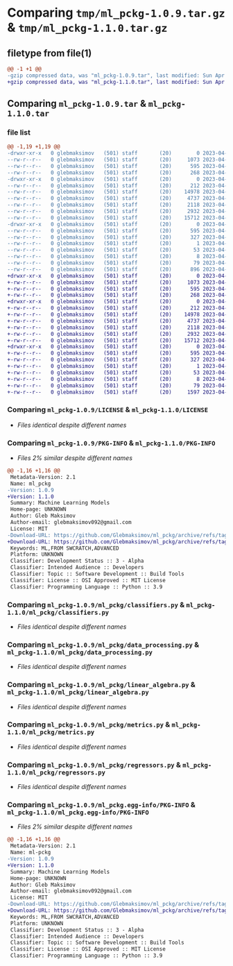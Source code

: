 # Comparing `tmp/ml_pckg-1.0.9.tar.gz` & `tmp/ml_pckg-1.1.0.tar.gz`

## filetype from file(1)

```diff
@@ -1 +1 @@
-gzip compressed data, was "ml_pckg-1.0.9.tar", last modified: Sun Apr 23 13:39:17 2023, max compression
+gzip compressed data, was "ml_pckg-1.1.0.tar", last modified: Sun Apr 23 13:42:41 2023, max compression
```

## Comparing `ml_pckg-1.0.9.tar` & `ml_pckg-1.1.0.tar`

### file list

```diff
@@ -1,19 +1,19 @@
-drwxr-xr-x   0 glebmaksimov   (501) staff       (20)        0 2023-04-23 13:39:17.269969 ml_pckg-1.0.9/
--rw-r--r--   0 glebmaksimov   (501) staff       (20)     1073 2023-04-21 13:24:22.000000 ml_pckg-1.0.9/LICENSE
--rw-r--r--   0 glebmaksimov   (501) staff       (20)      595 2023-04-23 13:39:17.270074 ml_pckg-1.0.9/PKG-INFO
--rw-r--r--   0 glebmaksimov   (501) staff       (20)      268 2023-04-21 15:13:38.000000 ml_pckg-1.0.9/README.md
-drwxr-xr-x   0 glebmaksimov   (501) staff       (20)        0 2023-04-23 13:39:17.268588 ml_pckg-1.0.9/ml_pckg/
--rw-r--r--   0 glebmaksimov   (501) staff       (20)      212 2023-04-23 13:28:28.000000 ml_pckg-1.0.9/ml_pckg/__init__.py
--rw-r--r--   0 glebmaksimov   (501) staff       (20)    14978 2023-04-23 13:30:48.000000 ml_pckg-1.0.9/ml_pckg/classifiers.py
--rw-r--r--   0 glebmaksimov   (501) staff       (20)     4737 2023-04-01 13:58:17.000000 ml_pckg-1.0.9/ml_pckg/data_processing.py
--rw-r--r--   0 glebmaksimov   (501) staff       (20)     2118 2023-04-03 14:34:37.000000 ml_pckg-1.0.9/ml_pckg/linear_algebra.py
--rw-r--r--   0 glebmaksimov   (501) staff       (20)     2932 2023-04-23 13:19:13.000000 ml_pckg-1.0.9/ml_pckg/metrics.py
--rw-r--r--   0 glebmaksimov   (501) staff       (20)    15712 2023-04-21 13:58:28.000000 ml_pckg-1.0.9/ml_pckg/regressors.py
-drwxr-xr-x   0 glebmaksimov   (501) staff       (20)        0 2023-04-23 13:39:17.269786 ml_pckg-1.0.9/ml_pckg.egg-info/
--rw-r--r--   0 glebmaksimov   (501) staff       (20)      595 2023-04-23 13:39:17.000000 ml_pckg-1.0.9/ml_pckg.egg-info/PKG-INFO
--rw-r--r--   0 glebmaksimov   (501) staff       (20)      327 2023-04-23 13:39:17.000000 ml_pckg-1.0.9/ml_pckg.egg-info/SOURCES.txt
--rw-r--r--   0 glebmaksimov   (501) staff       (20)        1 2023-04-23 13:39:17.000000 ml_pckg-1.0.9/ml_pckg.egg-info/dependency_links.txt
--rw-r--r--   0 glebmaksimov   (501) staff       (20)       53 2023-04-23 13:39:17.000000 ml_pckg-1.0.9/ml_pckg.egg-info/requires.txt
--rw-r--r--   0 glebmaksimov   (501) staff       (20)        8 2023-04-23 13:39:17.000000 ml_pckg-1.0.9/ml_pckg.egg-info/top_level.txt
--rw-r--r--   0 glebmaksimov   (501) staff       (20)       79 2023-04-23 13:39:17.270370 ml_pckg-1.0.9/setup.cfg
--rw-r--r--   0 glebmaksimov   (501) staff       (20)      896 2023-04-23 13:38:23.000000 ml_pckg-1.0.9/setup.py
+drwxr-xr-x   0 glebmaksimov   (501) staff       (20)        0 2023-04-23 13:42:41.702522 ml_pckg-1.1.0/
+-rw-r--r--   0 glebmaksimov   (501) staff       (20)     1073 2023-04-21 13:24:22.000000 ml_pckg-1.1.0/LICENSE
+-rw-r--r--   0 glebmaksimov   (501) staff       (20)      595 2023-04-23 13:42:41.702632 ml_pckg-1.1.0/PKG-INFO
+-rw-r--r--   0 glebmaksimov   (501) staff       (20)      268 2023-04-21 15:13:38.000000 ml_pckg-1.1.0/README.md
+drwxr-xr-x   0 glebmaksimov   (501) staff       (20)        0 2023-04-23 13:42:41.701139 ml_pckg-1.1.0/ml_pckg/
+-rw-r--r--   0 glebmaksimov   (501) staff       (20)      212 2023-04-23 13:28:28.000000 ml_pckg-1.1.0/ml_pckg/__init__.py
+-rw-r--r--   0 glebmaksimov   (501) staff       (20)    14978 2023-04-23 13:30:48.000000 ml_pckg-1.1.0/ml_pckg/classifiers.py
+-rw-r--r--   0 glebmaksimov   (501) staff       (20)     4737 2023-04-01 13:58:17.000000 ml_pckg-1.1.0/ml_pckg/data_processing.py
+-rw-r--r--   0 glebmaksimov   (501) staff       (20)     2118 2023-04-03 14:34:37.000000 ml_pckg-1.1.0/ml_pckg/linear_algebra.py
+-rw-r--r--   0 glebmaksimov   (501) staff       (20)     2932 2023-04-23 13:19:13.000000 ml_pckg-1.1.0/ml_pckg/metrics.py
+-rw-r--r--   0 glebmaksimov   (501) staff       (20)    15712 2023-04-21 13:58:28.000000 ml_pckg-1.1.0/ml_pckg/regressors.py
+drwxr-xr-x   0 glebmaksimov   (501) staff       (20)        0 2023-04-23 13:42:41.702324 ml_pckg-1.1.0/ml_pckg.egg-info/
+-rw-r--r--   0 glebmaksimov   (501) staff       (20)      595 2023-04-23 13:42:41.000000 ml_pckg-1.1.0/ml_pckg.egg-info/PKG-INFO
+-rw-r--r--   0 glebmaksimov   (501) staff       (20)      327 2023-04-23 13:42:41.000000 ml_pckg-1.1.0/ml_pckg.egg-info/SOURCES.txt
+-rw-r--r--   0 glebmaksimov   (501) staff       (20)        1 2023-04-23 13:42:41.000000 ml_pckg-1.1.0/ml_pckg.egg-info/dependency_links.txt
+-rw-r--r--   0 glebmaksimov   (501) staff       (20)       53 2023-04-23 13:42:41.000000 ml_pckg-1.1.0/ml_pckg.egg-info/requires.txt
+-rw-r--r--   0 glebmaksimov   (501) staff       (20)        8 2023-04-23 13:42:41.000000 ml_pckg-1.1.0/ml_pckg.egg-info/top_level.txt
+-rw-r--r--   0 glebmaksimov   (501) staff       (20)       79 2023-04-23 13:42:41.702942 ml_pckg-1.1.0/setup.cfg
+-rw-r--r--   0 glebmaksimov   (501) staff       (20)     1597 2023-04-23 13:42:22.000000 ml_pckg-1.1.0/setup.py
```

### Comparing `ml_pckg-1.0.9/LICENSE` & `ml_pckg-1.1.0/LICENSE`

 * *Files identical despite different names*

### Comparing `ml_pckg-1.0.9/PKG-INFO` & `ml_pckg-1.1.0/PKG-INFO`

 * *Files 2% similar despite different names*

```diff
@@ -1,16 +1,16 @@
 Metadata-Version: 2.1
 Name: ml_pckg
-Version: 1.0.9
+Version: 1.1.0
 Summary: Machine Learning Models
 Home-page: UNKNOWN
 Author: Gleb Maksimov
 Author-email: glebmaksimov092@gmail.com
 License: MIT
-Download-URL: https://github.com/Glebmaksimov/ml_pckg/archive/refs/tags/1.0.9.tar.gz
+Download-URL: https://github.com/Glebmaksimov/ml_pckg/archive/refs/tags/1.1.0.tar.gz
 Keywords: ML,FROM SWCRATCH,ADVANCED
 Platform: UNKNOWN
 Classifier: Development Status :: 3 - Alpha
 Classifier: Intended Audience :: Developers
 Classifier: Topic :: Software Development :: Build Tools
 Classifier: License :: OSI Approved :: MIT License
 Classifier: Programming Language :: Python :: 3.9
```

### Comparing `ml_pckg-1.0.9/ml_pckg/classifiers.py` & `ml_pckg-1.1.0/ml_pckg/classifiers.py`

 * *Files identical despite different names*

### Comparing `ml_pckg-1.0.9/ml_pckg/data_processing.py` & `ml_pckg-1.1.0/ml_pckg/data_processing.py`

 * *Files identical despite different names*

### Comparing `ml_pckg-1.0.9/ml_pckg/linear_algebra.py` & `ml_pckg-1.1.0/ml_pckg/linear_algebra.py`

 * *Files identical despite different names*

### Comparing `ml_pckg-1.0.9/ml_pckg/metrics.py` & `ml_pckg-1.1.0/ml_pckg/metrics.py`

 * *Files identical despite different names*

### Comparing `ml_pckg-1.0.9/ml_pckg/regressors.py` & `ml_pckg-1.1.0/ml_pckg/regressors.py`

 * *Files identical despite different names*

### Comparing `ml_pckg-1.0.9/ml_pckg.egg-info/PKG-INFO` & `ml_pckg-1.1.0/ml_pckg.egg-info/PKG-INFO`

 * *Files 2% similar despite different names*

```diff
@@ -1,16 +1,16 @@
 Metadata-Version: 2.1
 Name: ml-pckg
-Version: 1.0.9
+Version: 1.1.0
 Summary: Machine Learning Models
 Home-page: UNKNOWN
 Author: Gleb Maksimov
 Author-email: glebmaksimov092@gmail.com
 License: MIT
-Download-URL: https://github.com/Glebmaksimov/ml_pckg/archive/refs/tags/1.0.9.tar.gz
+Download-URL: https://github.com/Glebmaksimov/ml_pckg/archive/refs/tags/1.1.0.tar.gz
 Keywords: ML,FROM SWCRATCH,ADVANCED
 Platform: UNKNOWN
 Classifier: Development Status :: 3 - Alpha
 Classifier: Intended Audience :: Developers
 Classifier: Topic :: Software Development :: Build Tools
 Classifier: License :: OSI Approved :: MIT License
 Classifier: Programming Language :: Python :: 3.9
```

